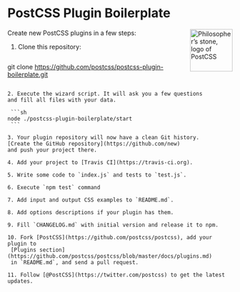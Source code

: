 # PostCSS Plugin Boilerplate

<img align="right" width="95" height="95"
     title="Philosopher’s stone, logo of PostCSS"
     src="http://postcss.github.io/postcss/logo.svg">

Сreate new PostCSS plugins in a few steps:

1. Clone this repository:

   ```sh
  git clone https://github.com/postcss/postcss-plugin-boilerplate.git
   ```

2. Execute the wizard script. It will ask you a few questions
   and fill all files with your data.

    ```sh
   node ./postcss-plugin-boilerplate/start
    ```

3. Your plugin repository will now have a clean Git history.
   [Create the GitHub repository](https://github.com/new)
   and push your project there.

4. Add your project to [Travis CI](https://travis-ci.org).

5. Write some code to `index.js` and tests to `test.js`.

6. Execute `npm test` command

7. Add input and output CSS examples to `README.md`.

8. Add options descriptions if your plugin has them.

9. Fill `CHANGELOG.md` with initial version and release it to npm.

10. Fork [PostCSS](https://github.com/postcss/postcss), add your plugin to
    [Plugins section](https://github.com/postcss/postcss/blob/master/docs/plugins.md)
    in `README.md`, and send a pull request.

11. Follow [@PostCSS](https://twitter.com/postcss) to get the latest updates.
